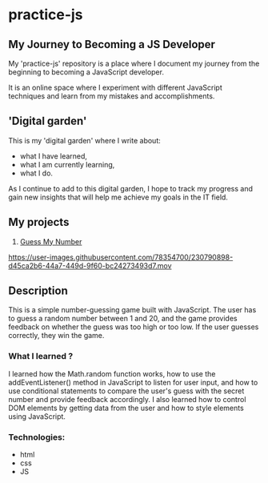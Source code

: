 # practice-js

## My Journey to Becoming a JS Developer

My 'practice-js' repository is a place where I document my journey from the beginning to becoming a JavaScript developer.

It is an online space where I experiment with different JavaScript techniques and learn from my mistakes and accomplishments.

## 'Digital garden'
This is my 'digital garden' where I write about:

- what I have learned,
- what I am currently learning,
- what I do.

As I continue to add to this digital garden, I hope to track my progress and gain new insights that will help me achieve my goals in the IT field.

## My projects

1. [Guess My Number](https://github.com/MarcinSoltysik/practice-js/tree/main/01-guess-my-number) 

https://user-images.githubusercontent.com/78354700/230790898-d45ca2b6-44a7-449d-9f60-bc24273493d7.mov

## Description

This is a simple number-guessing game built with JavaScript.
The user has to guess a random number between 1 and 20, 
and the game provides feedback on whether the guess was too high or too low. 
If the user guesses correctly, they win the game.

### What I learned ?

I learned how the Math.random function works, how to use the addEventListener() method in JavaScript to listen for user input, and how to use conditional statements to compare the user's guess with the secret number and provide feedback accordingly. 
I also learned how to control DOM elements by getting data from the user and how to style elements using JavaScript.

### Technologies:

- html
- css
- JS

